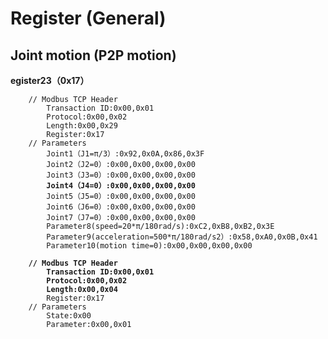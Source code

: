 # Register (General)

## Joint motion (P2P motion)

**egister23（0x17）**

<pre data-title="Request" data-overflow="wrap" data-line-numbers data-full-width="false"><code>    // Modbus TCP Header
        Transaction ID:0x00,0x01
        Protocol:0x00,0x02
        Length:0x00,0x29
        Register:0x17
    // Parameters
        Joint1（J1=π/3）:0x92,0x0A,0x86,0x3F
        Joint2（J2=0）:0x00,0x00,0x00,0x00
        Joint3（J3=0）:0x00,0x00,0x00,0x00
<strong>        Joint4（J4=0）:0x00,0x00,0x00,0x00
</strong>        Joint5（J5=0）:0x00,0x00,0x00,0x00
        Joint6（J6=0）:0x00,0x00,0x00,0x00
        Joint7（J7=0）:0x00,0x00,0x00,0x00
        Parameter8(speed=20*π/180rad/s):0xC2,0xB8,0xB2,0x3E
        Parameter9(acceleration=500*π/180rad/s2）:0x58,0xA0,0x0B,0x41
        Parameter10(motion time=0):0x00,0x00,0x00,0x00
</code></pre>

<pre data-title="Response" data-overflow="wrap" data-line-numbers><code><strong>    // Modbus TCP Header
</strong><strong>        Transaction ID:0x00,0x01
</strong><strong>        Protocol:0x00,0x02
</strong><strong>        Length:0x00,0x04
</strong>        Register:0x17
    // Parameters
        State:0x00
        Parameter:0x00,0x01
</code></pre>
